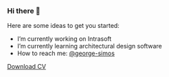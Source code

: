 ### Hi there 👋
<!--
**georgesimos/georgesimos** is a ✨ _special_ ✨ repository because its `README.md` (this file) appears on your GitHub profile.
-->
Here are some ideas to get you started:

- I’m currently working on Intrasoft
- I’m currently learning architectural design software
- How to reach me: [@george-simos](https://www.linkedin.com/in/george-simos/) 

[Download CV](https://github.com/georgesimos/georgesimos/raw/main/GeorgeSimos.pdf)
